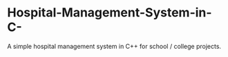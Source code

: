 # Hospital-Management-System-in-C-
A simple hospital management system in C++ for school / college projects.
